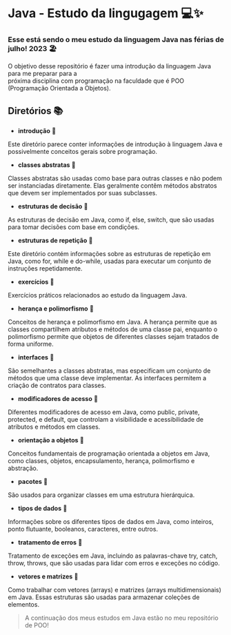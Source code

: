# Java - Estudo da lingugagem 💻✨

### Esse está sendo o meu estudo da **linguagem Java** nas férias de julho! 2023 🏖 <br>

O objetivo desse repositório é fazer uma introdução da linguagem Java para me preparar para a <br>
próxima disciplina com programação na faculdade que é POO (Programação Orientada a Objetos).

## Diretórios 📚

- **introdução** 📕

Este diretório parece conter informações de introdução à linguagem Java e possivelmente conceitos gerais sobre programação.

- **classes abstratas** 📘
  
Classes abstratas são usadas como base para outras classes e não podem ser instanciadas diretamente. Elas geralmente contêm métodos abstratos que devem ser implementados por suas subclasses.

- **estruturas de decisão** 📗

As estruturas de decisão em Java, como if, else, switch, que são usadas para tomar decisões com base em condições.

- **estruturas de repetição** 📙
  
Este diretório contém informações sobre as estruturas de repetição em Java, como for, while e do-while, usadas para executar um conjunto de instruções repetidamente.

- **exercícios** 📕

Exercícios práticos relacionados ao estudo da linguagem Java. 

- **herança e polimorfismo** 📘

Conceitos de herança e polimorfismo em Java. A herança permite que as classes compartilhem atributos e métodos de uma classe pai, enquanto o polimorfismo permite que objetos de diferentes classes sejam tratados de forma uniforme.

- **interfaces** 📗

São semelhantes a classes abstratas, mas especificam um conjunto de métodos que uma classe deve implementar. As interfaces permitem a criação de contratos para classes.

- **modificadores de acesso** 📙

Diferentes modificadores de acesso em Java, como public, private, protected, e default, que controlam a visibilidade e acessibilidade de atributos e métodos em classes.

- **orientação a objetos** 📕

Conceitos fundamentais de programação orientada a objetos em Java, como classes, objetos, encapsulamento, herança, polimorfismo e abstração.

- **pacotes** 📘

São usados para organizar classes em uma estrutura hierárquica. 

- **tipos de dados** 📗

Informações sobre os diferentes tipos de dados em Java, como inteiros, ponto flutuante, booleanos, caracteres, entre outros.

- **tratamento de erros** 📙

Tratamento de exceções em Java, incluindo as palavras-chave try, catch, throw, throws, que são usadas para lidar com erros e exceções no código.

- **vetores e matrizes** 📕

Como trabalhar com vetores (arrays) e matrizes (arrays multidimensionais) em Java. Essas estruturas são usadas para armazenar coleções de elementos.

> A continuação dos meus estudos em Java estão no meu repositório de POO!

